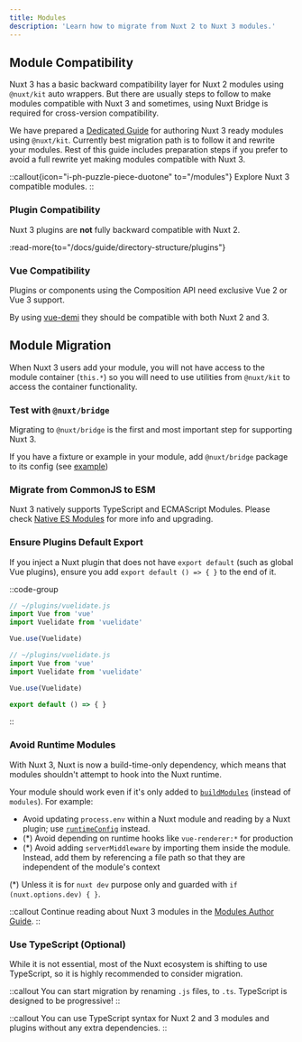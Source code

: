 ```yaml
---
title: Modules
description: 'Learn how to migrate from Nuxt 2 to Nuxt 3 modules.'
---
```


## Module Compatibility

Nuxt 3 has a basic backward compatibility layer for Nuxt 2 modules using `@nuxt/kit` auto wrappers. But there are usually steps to follow to make modules compatible with Nuxt 3 and sometimes, using Nuxt Bridge is required for cross-version compatibility.

We have prepared a [Dedicated Guide](/docs/guide/going-further/modules) for authoring Nuxt 3 ready modules using `@nuxt/kit`. Currently best migration path is to follow it and rewrite your modules. Rest of this guide includes preparation steps if you prefer to avoid a full rewrite yet making modules compatible with Nuxt 3.

::callout{icon="i-ph-puzzle-piece-duotone" to="/modules"}
Explore Nuxt 3 compatible modules.
::

### Plugin Compatibility

Nuxt 3 plugins are **not** fully backward compatible with Nuxt 2.

:read-more{to="/docs/guide/directory-structure/plugins"}

### Vue Compatibility

Plugins or components using the Composition API need exclusive Vue 2 or Vue 3 support.

By using [vue-demi](https://github.com/vueuse/vue-demi) they should be compatible with both Nuxt 2 and 3.

## Module Migration

When Nuxt 3 users add your module, you will not have access to the module container (`this.*`) so you will need to use utilities from `@nuxt/kit` to access the container functionality.

### Test with `@nuxt/bridge`

Migrating to `@nuxt/bridge` is the first and most important step for supporting Nuxt 3.

If you have a fixture or example in your module, add `@nuxt/bridge` package to its config (see [example](/docs/bridge/overview#update-nuxtconfig))

### Migrate from CommonJS to ESM

Nuxt 3 natively supports TypeScript and ECMAScript Modules. Please check [Native ES Modules](/docs/guide/concepts/esm) for more info and upgrading.

### Ensure Plugins Default Export

If you inject a Nuxt plugin that does not have `export default` (such as global Vue plugins), ensure you add `export default () => { }` to the end of it.

::code-group

```js [Before]
// ~/plugins/vuelidate.js
import Vue from 'vue'
import Vuelidate from 'vuelidate'

Vue.use(Vuelidate)
```

```js [After]
// ~/plugins/vuelidate.js
import Vue from 'vue'
import Vuelidate from 'vuelidate'

Vue.use(Vuelidate)

export default () => { }
```

::

### Avoid Runtime Modules

With Nuxt 3, Nuxt is now a build-time-only dependency, which means that modules shouldn't attempt to hook into the Nuxt runtime.

Your module should work even if it's only added to [`buildModules`](/docs/api/nuxt-config#runtimeconfig) (instead of `modules`). For example:

- Avoid updating `process.env` within a Nuxt module and reading by a Nuxt plugin; use [`runtimeConfig`](/docs/api/nuxt-config#runtimeconfig) instead.
- (*) Avoid depending on runtime hooks like `vue-renderer:*` for production
- (*) Avoid adding `serverMiddleware` by importing them inside the module. Instead, add them by referencing a file path so that they are independent of the module's context

(*) Unless it is for `nuxt dev` purpose only and guarded with `if (nuxt.options.dev) { }`.

::callout
Continue reading about Nuxt 3 modules in the [Modules Author Guide](/docs/guide/going-further/modules).
::

### Use TypeScript (Optional)

While it is not essential, most of the Nuxt ecosystem is shifting to use TypeScript, so it is highly recommended to consider migration.

::callout
You can start migration by renaming `.js` files, to `.ts`. TypeScript is designed to be progressive!
::

::callout
You can use TypeScript syntax for Nuxt 2 and 3 modules and plugins without any extra dependencies.
::
